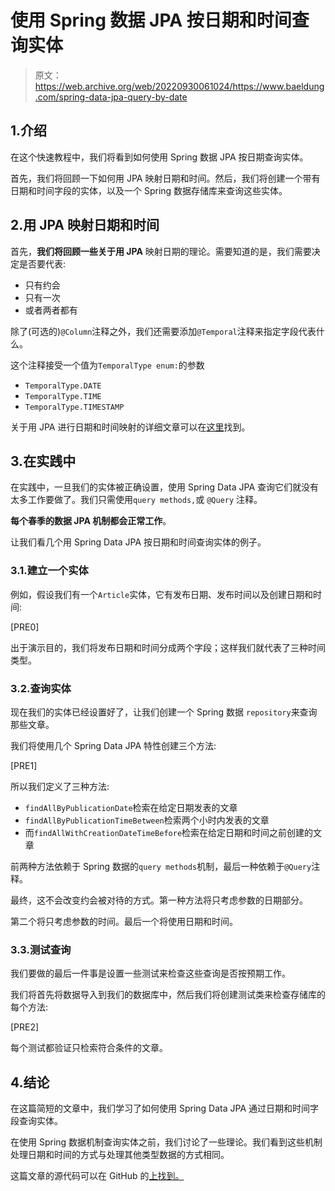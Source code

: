 # 使用 Spring 数据 JPA 按日期和时间查询实体

> 原文：<https://web.archive.org/web/20220930061024/https://www.baeldung.com/spring-data-jpa-query-by-date>

## 1.介绍

在这个快速教程中，我们将看到如何使用 Spring 数据 JPA 按日期查询实体。

首先，我们将回顾一下如何用 JPA 映射日期和时间。然后，我们将创建一个带有日期和时间字段的实体，以及一个 Spring 数据存储库来查询这些实体。

## 2.用 JPA 映射日期和时间

首先，**我们将回顾一些关于用 JPA** 映射日期的理论。需要知道的是，我们需要决定是否要代表:

*   只有约会
*   只有一次
*   或者两者都有

除了(可选的)`@Column`注释之外，我们还需要添加`@Temporal`注释来指定字段代表什么。

这个注释接受一个值为`TemporalType enum:`的参数

*   `TemporalType.DATE`
*   `TemporalType.TIME`
*   `TemporalType.TIMESTAMP`

关于用 JPA 进行日期和时间映射的详细文章可以在[这里](/web/20220628234946/https://www.baeldung.com/hibernate-date-time)找到。

## 3.在实践中

在实践中，一旦我们的实体被正确设置，使用 Spring Data JPA 查询它们就没有太多工作要做了。我们只需使用`query methods,`或 `@Query` 注释。

**每个春季的数据 JPA 机制都会正常工作**。

让我们看几个用 Spring Data JPA 按日期和时间查询实体的例子。

### 3.1.建立一个实体

例如，假设我们有一个`Article`实体，它有发布日期、发布时间以及创建日期和时间:

[PRE0]

出于演示目的，我们将发布日期和时间分成两个字段；这样我们就代表了三种时间类型。

### 3.2.查询实体

现在我们的实体已经设置好了，让我们创建一个 Spring 数据 `repository`来查询那些文章。

我们将使用几个 Spring Data JPA 特性创建三个方法:

[PRE1]

所以我们定义了三种方法:

*   `findAllByPublicationDate`检索在给定日期发表的文章
*   `findAllByPublicationTimeBetween`检索两个小时内发表的文章
*   而`findAllWithCreationDateTimeBefore`检索在给定日期和时间之前创建的文章

前两种方法依赖于 Spring 数据的`query methods`机制，最后一种依赖于`@Query`注释。

最终，这不会改变约会被对待的方式。第一种方法将只考虑参数的日期部分。

第二个将只考虑参数的时间。最后一个将使用日期和时间。

### 3.3.测试查询

我们要做的最后一件事是设置一些测试来检查这些查询是否按预期工作。

我们将首先将数据导入到我们的数据库中，然后我们将创建测试类来检查存储库的每个方法:

[PRE2]

每个测试都验证只检索符合条件的文章。

## 4.结论

在这篇简短的文章中，我们学习了如何使用 Spring Data JPA 通过日期和时间字段查询实体。

在使用 Spring 数据机制查询实体之前，我们讨论了一些理论。我们看到这些机制处理日期和时间的方式与处理其他类型数据的方式相同。

这篇文章的源代码可以在 GitHub 的[上找到。](https://web.archive.org/web/20220628234946/https://github.com/eugenp/tutorials/tree/master/persistence-modules/spring-data-jpa-query-3)